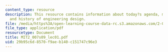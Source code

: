 ```yaml
---
content_type: resource
description: This resource contains information about today?s agenda, mechanical design
  and history of engineering design.
file: /media/https%3A/open-learning-course-data-rc.s3.amazonaws.com/2-007-design-and-manufacturing-i-spring-2009/29b95c6d8570f9aeb140c151747c96e3_MIT2_007s09_lec01.pdf
file_type: application/pdf
resourcetype: Document
title: MIT2_007s09_lec01.pdf
uid: 29b95c6d-8570-f9ae-b140-c151747c96e3
---
```

